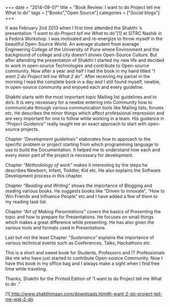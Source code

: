 +++
date = "2014-09-07"
title = "Book Review: I want to do Project tell me What to do"
tags = ["Books","Open Source"]
categories = ["Social blogs"]
+++

It was February 2nd 2013 when I first time attended the Shakthi ‘s presentation _“I want to do Project tell me What to do”[1]_ at SITRC Nashik in a Fedora Workshop. I was motivated and re-energize to throw myself in the beautiful Open-Source World. An average student from average Engineering College of the University of Pune where Environment and the background of college and city doesn’t shows Open-Source Culture. But after attending the presentation of Shakthi I started my new life and decided to work in open-source Technologies and contribute to Open-source community. Now after a year and half I had the book in my hand titled _“I want 2 do Project tell me What 2 do”_. After receiving my parcel in the morning I read the complete book in a day and I still found myself, newbie, in open-source community and enjoyed each and every guideline.

Shakthi starts with the most important topic Mailing list guidelines and to do’s. It is very necessary for a newbie entering into Community how to communicate through various communication tools like Mailing lists, forums etc. He describes the minor things which affect professional impression and are very important for one to follow while working in a team. His guidance in _“Project Guidance”_ really taught me an exact approach to start with open-source projects.

Chapter _“Development guidelines”_ elaborates how to approach to the specific problem or project starting from which programming language to use to build the Documentation. It helped me to understand how each and every minor part of the project is necessary for development.

Chapter _“Methodology of work”_ makes it interesting by the steps he describes Newborn, Infant, Toddler, Kid etc. He also explains the Software Development process in this chapter.

Chapter _“Reading and Writing”_ shows the importance of Blogging and reading various books. He suggests books like “Driven to Innovate”, “How to Win Friends and Influence People” etc.and I have added a few of them to my reading task list.

Chapter _“Art of Making Presentations”_ covers the basics of Presenting the topic and how to prepare for Presentations. He focuses on small things which makes a great difference while presenting. He has also given the various tools and formats used in Presentations.

Last but not the least Chapter _“Sustenance“_ explains the importance of various technical events such as Conferences, Talks, Hackathons etc.

This is a short and sweet book for Students, Professors and IT Professionals like me who have just started to contribute Open-source Community. Now I have this book in my office bag and I always make a sight when I find free time while traveling.

Thanks, Shakthi for the Printed Edition of “I want to do Project tell me What to do .”

[1][ http://www.shakthimaan.com/downloads.html#i-want-2-do-project-tell-me-wat-2-do ](http://www.shakthimaan.com/downloads.html#i-want-2-do-project-tell-me-wat-2-do)